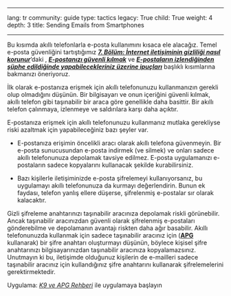 

---

lang: tr
community: guide
type: tactics
legacy: True
child: True
weight: 4
depth: 3
title: Sending Emails from Smartphones

---

Bu kısımda akıllı telefonlarla e-posta kullanımını kısaca ele alacağız. Temel e-posta güvenliğini tartıştığımız [***7. Bölüm: İnternet iletişiminin gizliliği nasıl korunur***](/tr/chapter-7)’daki , [***E-postanızı güvenli kılmak***](/tr/chapter_7_1) ve [***E-postaların izlendiğinden şüphe edildiğinde yapabilecekleriniz üzerine ipuçları***](/tr/chapter_7_2) başlıklı kısımlarına bakmanızı öneriyoruz.

İlk olarak e-postanıza erişmek için akıllı telefonunuzu kullanmanızın gerekli olup olmadığını düşünün. Bir bilgisayarı ve onun içeriğini güvenli kılmak, akıllı telefon gibi taşınabilir bir araca göre genellikle daha basittir. Bir akıllı telefon çalınmaya, izlenmeye ve saldırılara karşı daha açıktır.

E-postanıza erişmek için akıllı telefonunuzu kullanmanız mutlaka gerekliyse riski azaltmak için yapabileceğiniz bazı şeyler var.

- E-postanıza erişimin öncelikli aracı olarak akıllı telefona güvenmeyin. Bir e-posta sunucusundan e-posta indirmek (ve silmek) ve onları sadece akıllı telefonunuza depolamak tavsiye edilmez. E-posta uygulamanızı e-postaların sadece kopyalarını kullanacak şekilde kurabilirsiniz.

- Bazı kişilerle iletişiminizde e-posta şifrelemeyi kullanıyorsanız, bu uygulamayı akıllı telefonunuza da kurmayı değerlendirin. Bunun ek faydası, telefon yanlış ellere düşerse, şifrelenmiş e-postalar sır olarak kalacaktır.

Gizli şifreleme anahtarınızı taşınabilir aracınıza depolamak riskli görünebilir. Ancak taşınabilir aracınızdan güvenli olarak şifrelenmiş e-postaları gönderebilme ve depolamanın avantajı riskten daha ağır basabilir. Akıllı telefonunuzda kullanmak için sadece taşınabilir aracınız için ([**APG**](/en/APG_main) kullanarak) bir şifre anahtarı oluşturmayı düşünün, böylece kişisel şifre anahtarınızı bilgisayarınızdan taşınabilir aracınıza kopyalamazsınız. Unutmayın ki bu, iletişimde olduğunuz kişilerin de e-mailleri sadece taşınabilir aracınız için kullandığınız şifre anahtarını kullanarak şifrelemelerini gerektirmektedir.

<div class=getstarted markdown=1>

Uygulama: [*K9 ve APG Rehberi*](/en/K9_APG_main) ile uygulamaya başlayın
</div>

